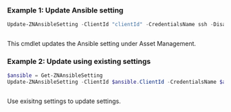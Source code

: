 ### Example 1: Update Ansible setting
```powershell
Update-ZNAnsibleSetting -ClientId "clientId" -CredentialsName ssh -DisableCertificateValidation:$false -Password "password" -Url "https:1.2.3.4" -Username "ZNAccess"
```

```output

```

This cmdlet updates the Ansible setting under Asset Management.

### Example 2: Update using existing settings
```powershell
$ansible = Get-ZNAnsibleSetting
Update-ZNAnsibleSetting -ClientId $ansible.ClientId -CredentialsName $ansible.CredentialsName -DisableCertificateValidation:$ansible.DisableCertificateValidation -Password "newpassword" -Url $ansible.Url -Username $ansible.Username -ClientSecret "clientSecret"
```

```output

```

Use exisitng settings to update settings.
